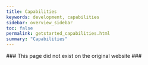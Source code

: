 ```yaml
---
title: Capabilities
keywords: development, capabilities
sidebar: overview_sidebar
toc: false
permalink: getstarted_capabilities.html
summary: "Capabilities"
---
```


### This page did not exist on the original website ###
